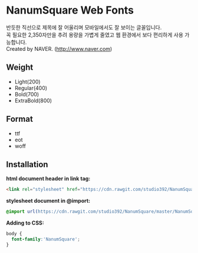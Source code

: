 # NanumSquare Web Fonts

반듯한 직선으로 제목에 잘 어울리며 모바일에서도 잘 보이는 글꼴입니다.<br />
꼭 필요한 2,350자만을 추려 용량을 가볍게 줄였고 웹 환경에서 보다 편리하게 사용 가능합니다.<br />
Created by NAVER. (http://www.naver.com)

## Weight

- Light(200)
- Regular(400)
- Bold(700)
- ExtraBold(800)

## Format

- ttf
- eot
- woff

## Installation

**html document header in link tag:**

```html
<link rel="stylesheet" href="https://cdn.rawgit.com/studio392/NanumSquare/master/NanumSquare.css" />
```

**stylesheet document in @import:**

```css
@import url(https://cdn.rawgit.com/studio392/NanumSquare/master/NanumSquare.css);
```

**Adding to CSS:**

```css
body {
  font-family:'NanumSquare';
}
```
